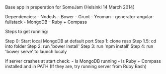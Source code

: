 Base app in preperation for SomeJam (Helsinki 14 March 2014)



Dependencies:
	- NodeJs
		- Bower
		- Grunt
		- Yeoman
		- generator-angular-fullstack
	- MongoDB
	- Ruby + Compass



Steps to get running:

Step 0: Start local MongoDB at default port
Step 1: clone resp
Step 1.5: cd into folder
Step 2: run 'bower install'
Step 3: run 'npm install'
Step 4: run 'bower serve' to launch localy




If server crashes at start check:
	- Is MongoDB running
	- Is Ruby + Compass installed and in PATH (If they are, try running server from Ruby Bash)